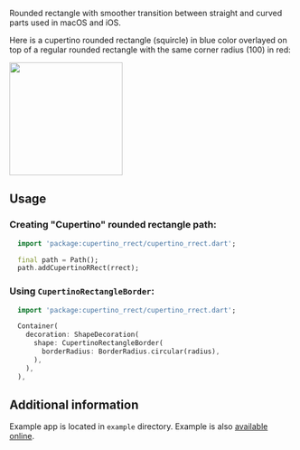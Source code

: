 Rounded rectangle with smoother transition between straight and curved parts used in macOS and iOS.

Here is a cupertino rounded rectangle (squircle) in blue color overlayed on top of a regular rounded rectangle with the same corner radius (100) in red:

<img src="https://github.com/widgetforge/cupertino_rrect/assets/96958/65246aa4-3633-4eff-9e02-411a1d617e19" width="200">

## Usage

### Creating "Cupertino" rounded rectangle path:

```dart
  import 'package:cupertino_rrect/cupertino_rrect.dart';

  final path = Path();
  path.addCupertinoRRect(rrect);
```

### Using `CupertinoRectangleBorder`:

```dart
  import 'package:cupertino_rrect/cupertino_rrect.dart';

  Container(
    decoration: ShapeDecoration(
      shape: CupertinoRectangleBorder(
        borderRadius: BorderRadius.circular(radius),
      ),
    ),
  ),
```

## Additional information

Example app is located in `example` directory. Example is also [available online](https://widgetforge.github.io/cupertino_rrect/).
